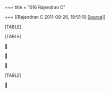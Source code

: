 +++
title = "016 Rajendran C"

+++
[[Rajendran C	2011-09-26, 19:51:10 [Source](https://groups.google.com/g/bvparishat/c/MpFGPJT8G3U)]]



[TABLE]

[TABLE]







[TABLE]




